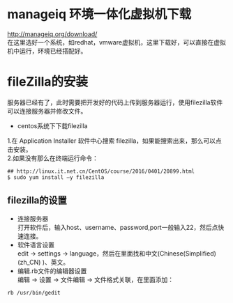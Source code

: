# manageiq 环境一体化虚拟机下载 #
http://manageiq.org/download/     
在这里选好一个系统，如redhat，vmware虚拟机，这里下载好，可以直接在虚拟机中运行，环境已经搭配好。

# fileZilla的安装 #
服务器已经有了，此时需要把开发好的代码上传到服务器运行，使用filezilla软件可以连接服务器并修改文件。   

* centos系统下下载filezilla    

1.在 Application Installer 软件中心搜索 filezilla，如果能搜索出来，那么可以点击安装。     
2.如果没有那么在终端运行命令：    
```
## http://linux.it.net.cn/CentOS/course/2016/0401/20899.html  
$ sudo yum install –y filezilla
```     

## filezilla的设置 ##

* 连接服务器    
打开软件后，输入host、username、password,port一般输入22，然后点快速连接。      
* 软件语言设置    
edit -> settings -> language，然后在里面找和中文(Chinese(Simplified)(zh_CN) )、英文。      
* 编辑.rb文件的编辑器设置    
编辑 -> 设置 -> 文件编辑 -> 文件格式关联，在里面添加：
```
rb /usr/bin/gedit
```


